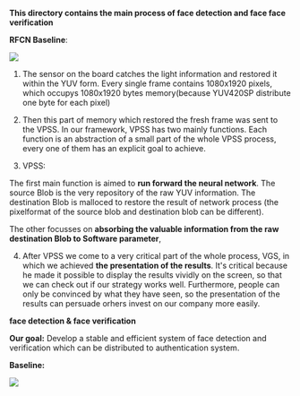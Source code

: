 **This directory contains the main process of face detection and face face verification**


**RFCN Baseline**:

![](yuewenjun/facedetection_faceverification/picture/Screenshot_from_2019-05-09_14-31-11.png)

1.  The sensor on the board catches the light information and restored it within the YUV form. 
Every single frame contains 1080x1920 pixels, which occupys 1080x1920 bytes memory(because YUV420SP distribute one byte for each pixel)

2.  Then this part of memory which restored the fresh frame was sent to the VPSS. In our framework, VPSS has two mainly functions.
Each function is an abstraction of a small part of the whole VPSS process, every one of them has an explicit goal to achieve.

3.   VPSS:
    
The first main function is aimed to **run forward the neural network**. 
The source Blob is the very repository of the raw YUV information. The destination Blob is malloced to restore the result of network process
(the pixelformat of the source blob and destination blob can be different).
    
The other focusses on **absorbing the valuable information from the raw destination Blob to Software parameter**, 

4.  After VPSS we come to a very critical part of the whole process, VGS, in which we achieved **the presentation of the results**. 
It's critical because he made it possible to display the results vividly on the screen, so that we can check out if our strategy works well.
Furthermore, people can only be convinced by what they have seen, so the presentation of the results can persuade orhers invest on our company more easily.


**face detection & face verification**

**Our goal:** Develop a stable and efficient system of face detection and verification which can be distributed to authentication system.

**Baseline:** 

![](yuewenjun/facedetection_faceverification/picture/Screenshot_from_2019-05-09_13-50-55.png)